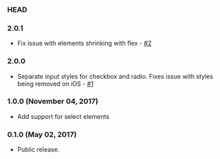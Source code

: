### HEAD

### 2.0.1

* Fix issue with elements shrinking with flex - [#2](https://github.com/simonsmith/suitcss-components-form-field/pull/2)

### 2.0.0

* Separate input styles for checkbox and radio. Fixes issue with styles being
  removed on iOS - [#1](https://github.com/simonsmith/suitcss-components-form-field/pull/1)

### 1.0.0 (November 04, 2017)

* Add support for select elements

### 0.1.0 (May 02, 2017)

* Public release.

